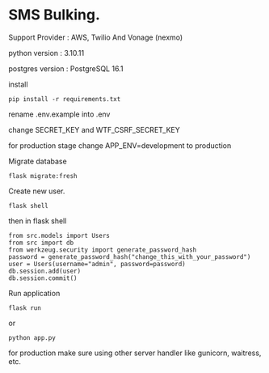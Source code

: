 
# SMS Bulking.

Support Provider : AWS, Twilio And Vonage (nexmo)

python version : 3.10.11

postgres version : PostgreSQL 16.1



install 

```
pip install -r requirements.txt
```

rename .env.example into .env

change SECRET_KEY and WTF_CSRF_SECRET_KEY 

for production stage change APP_ENV=development to production


Migrate database

```
flask migrate:fresh
```


Create new user.

```
flask shell
```
then in flask shell

```
from src.models import Users
from src import db
from werkzeug.security import generate_password_hash
password = generate_password_hash("change_this_with_your_password")
user = Users(username="admin", password=password)
db.session.add(user)
db.session.commit()
```


Run application

```
flask run
```
or
```
python app.py
```


for production make sure using other server handler like gunicorn, waitress, etc.